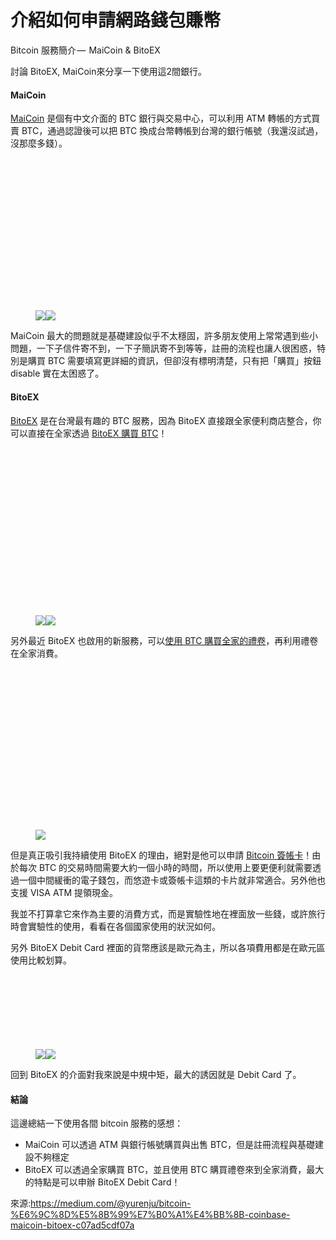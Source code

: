 # 介紹如何申請網路錢包賺幣
Bitcoin 服務簡介 —  MaiCoin &amp; BitoEX</h1><p name="b8f6" id="b8f6" class="graf graf--p graf-after--h3">討論  BitoEX, MaiCoin來分享一下使用這2間銀行。</p><h4 name="f807" id="f807" class="graf graf--h4 graf-after--p">MaiCoin</h4><p name="b2f9" id="b2f9" class="graf graf--p graf-after--h4"><a href="https://www.maicoin.com" data-href="https://www.maicoin.com" class="markup--anchor markup--p-anchor" rel="nofollow noopener" target="_blank">MaiCoin</a> 是個有中文介面的 BTC 銀行與交易中心，可以利用 ATM 轉帳的方式買賣 BTC，通過認證後可以把 BTC 換成台幣轉帳到台灣的銀行帳號（我還沒試過，沒那麼多錢）。</p><figure name="4cb6" id="4cb6" class="graf graf--figure graf-after--p"><div class="aspectRatioPlaceholder is-locked" style="max-width: 700px; max-height: 403px;"><div class="aspectRatioPlaceholder-fill" style="padding-bottom: 57.599999999999994%;"></div><div class="progressiveMedia js-progressiveMedia graf-image" data-image-id="1*TgAUYijNpGhWXk_B0NFb0w.png" data-width="998" data-height="575" data-action="zoom" data-action-value="1*TgAUYijNpGhWXk_B0NFb0w.png"><canvas class="progressiveMedia-canvas js-progressiveMedia-canvas"></canvas><img class="progressiveMedia-image js-progressiveMedia-image" src="https://cdn-images-1.medium.com/max/800/1*TgAUYijNpGhWXk_B0NFb0w.png"><noscript class="js-progressiveMedia-inner"><img class="progressiveMedia-noscript js-progressiveMedia-inner" src="https://cdn-images-1.medium.com/max/800/1*TgAUYijNpGhWXk_B0NFb0w.png"></noscript></div></div></figure></div></div></figure><p name="935a" id="935a" class="graf graf--p graf-after--figure">MaiCoin 最大的問題就是基礎建設似乎不太穩固，許多朋友使用上常常遇到些小問題，一下子信件寄不到，一下子簡訊寄不到等等，註冊的流程也讓人很困惑，特別是購買 BTC 需要填寫更詳細的資訊，但卻沒有標明清楚，只有把「購買」按鈕 disable 實在太困惑了。</p><h4 name="3fcf" id="3fcf" class="graf graf--h4 graf-after--p">BitoEX</h4><p name="bf8b" id="bf8b" class="graf graf--p graf-after--h4"><a href="https://www.bitoex.com/" data-href="https://www.bitoex.com/" class="markup--anchor markup--p-anchor" rel="nofollow noopener" target="_blank">BitoEX</a> 是在台灣最有趣的 BTC 服務，因為 BitoEX 直接跟全家便利商店整合，你可以直接在全家透過 <a href="https://www.bitoex.com/fami?locale=zh-tw" data-href="https://www.bitoex.com/fami?locale=zh-tw" class="markup--anchor markup--p-anchor" rel="nofollow noopener" target="_blank">BitoEX 購買 BTC</a>！</p><figure name="45d2" id="45d2" class="graf graf--figure graf-after--p"><div class="aspectRatioPlaceholder is-locked" style="max-width: 700px; max-height: 443px;"><div class="aspectRatioPlaceholder-fill" style="padding-bottom: 63.3%;"></div><div class="progressiveMedia js-progressiveMedia graf-image" data-image-id="1*YkX7h_xySOq1gitI81Eaig.png" data-width="2090" data-height="1324" data-action="zoom" data-action-value="1*YkX7h_xySOq1gitI81Eaig.png"><canvas class="progressiveMedia-canvas js-progressiveMedia-canvas"></canvas><img class="progressiveMedia-image js-progressiveMedia-image" src="https://cdn-images-1.medium.com/max/800/1*YkX7h_xySOq1gitI81Eaig.png"><noscript class="js-progressiveMedia-inner"><img class="progressiveMedia-noscript js-progressiveMedia-inner" src="https://cdn-images-1.medium.com/max/800/1*YkX7h_xySOq1gitI81Eaig.png"></noscript></div></div></figure><p name="e9c8" id="e9c8" class="graf graf--p graf-after--figure">另外最近 BitoEX 也啟用的新服務，可以<a href="https://www.bitoex.com/fami_coupon?locale=zh-tw" data-href="https://www.bitoex.com/fami_coupon?locale=zh-tw" class="markup--anchor markup--p-anchor" rel="nofollow noopener" target="_blank">使用 BTC 購買全家的禮卷</a>，再利用禮卷在全家消費。</p><figure name="1ca6" id="1ca6" class="graf graf--figure graf-after--p"><div class="aspectRatioPlaceholder is-locked" style="max-width: 700px; max-height: 428px;"><div class="aspectRatioPlaceholder-fill" style="padding-bottom: 61.1%;"></div><div class="progressiveMedia js-progressiveMedia graf-image" data-image-id="1*-HQ21ke8g4bgGaYi-YeuuQ.png" data-width="1080" data-height="660" data-action="zoom" data-action-value="1*-HQ21ke8g4bgGaYi-YeuuQ.png"><canvas class="progressiveMedia-canvas js-progressiveMedia-canvas"></canvas><img class="progressiveMedia-image js-progressiveMedia-image" data-src="https://cdn-images-1.medium.com/max/800/1*-HQ21ke8g4bgGaYi-YeuuQ.png"><noscript class="js-progressiveMedia-inner"><img class="progressiveMedia-noscript js-progressiveMedia-inner" src="https://cdn-images-1.medium.com/max/800/1*-HQ21ke8g4bgGaYi-YeuuQ.png"></noscript></div></div></figure><p name="6247" id="6247" class="graf graf--p graf-after--figure">但是真正吸引我持續使用 BitoEX 的理由，絕對是他可以申請 <a href="https://www.bitoex.com/services/debitcard?locale=zh-tw" data-href="https://www.bitoex.com/services/debitcard?locale=zh-tw" class="markup--anchor markup--p-anchor" rel="nofollow noopener" target="_blank">Bitcoin 簽帳卡</a>！由於每次 BTC 的交易時間需要大約一個小時的時間，所以使用上要更便利就需要透過一個中間緩衝的電子錢包，而悠遊卡或簽帳卡這類的卡片就非常適合。另外他也支援 VISA ATM 提領現金。</p><p name="d678" id="d678" class="graf graf--p graf-after--p">我並不打算拿它來作為主要的消費方式，而是實驗性地在裡面放一些錢，或許旅行時會實驗性的使用，看看在各個國家使用的狀況如何。</p><p name="2b25" id="2b25" class="graf graf--p graf-after--p">另外 BitoEX Debit Card 裡面的貨幣應該是歐元為主，所以各項費用都是在歐元區使用比較划算。</p><figure name="07e3" id="07e3" class="graf graf--figure graf-after--p"><div class="aspectRatioPlaceholder is-locked" style="max-width: 700px; max-height: 197px;"><div class="aspectRatioPlaceholder-fill" style="padding-bottom: 28.1%;"></div><div class="progressiveMedia js-progressiveMedia graf-image" data-image-id="1*hdHASliRM3mN914_5fjytQ.png" data-width="928" data-height="261" data-action="zoom" data-action-value="1*hdHASliRM3mN914_5fjytQ.png"></canvas><img class="progressiveMedia-image js-progressiveMedia-image" src="https://cdn-images-1.medium.com/max/800/1*hdHASliRM3mN914_5fjytQ.png"><noscript class="js-progressiveMedia-inner"><img class="progressiveMedia-noscript js-progressiveMedia-inner" src="https://cdn-images-1.medium.com/max/800/1*hdHASliRM3mN914_5fjytQ.png"></noscript></div></div></figure><p name="a887" id="a887" class="graf graf--p graf-after--figure">回到 BitoEX 的介面對我來說是中規中矩，最大的誘因就是 Debit Card 了。</p><h4 name="3d04" id="3d04" class="graf graf--h4 graf-after--p">結論</h4><p name="7e22" id="7e22" class="graf graf--p graf-after--h4">這邊總結一下使用各間 bitcoin 服務的感想：</p><ul class="postList"><li name="3e0b" id="3e0b" class="graf graf--li graf-after--li">MaiCoin 可以透過 ATM 與銀行帳號購買與出售 BTC，但是註冊流程與基礎建設不夠穩定</li><li name="7497" id="7497" class="graf graf--li graf-after--li">BitoEX 可以透過全家購買 BTC，並且使用 BTC 購買禮卷來到全家消費，最大的特點是可以申辦 BitoEX Debit Card！</li></ul>

來源:https://medium.com/@yurenju/bitcoin-%E6%9C%8D%E5%8B%99%E7%B0%A1%E4%BB%8B-coinbase-maicoin-bitoex-c07ad5cdf07a
